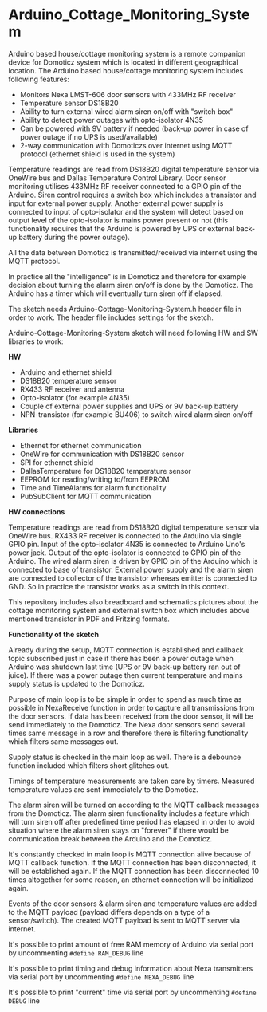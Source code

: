 Arduino_Cottage_Monitoring_System
=================

Arduino based house/cottage monitoring system is a remote companion device for Domoticz system which is located in different
geographical location. The Arduino based house/cottage monitoring system includes following features:

* Monitors Nexa LMST-606 door sensors with 433MHz RF receiver
* Temperature sensor DS18B20
* Ability to turn external wired alarm siren on/off with "switch box"
* Ability to detect power outages with opto-isolator 4N35
* Can be powered with 9V battery if needed (back-up power in case of power outage if no UPS is used/available)
* 2-way communication with Domoticzs over internet using MQTT protocol (ethernet shield is used in the system)

Temperature readings are read from DS18B20 digital temperature sensor via OneWire bus and Dallas Temperature Control Library. 
Door sensor monitoring utilises 433MHz RF receiver connected to a GPIO pin of the Arduino. Siren control requires a switch box
which includes a transistor and input for external power supply. Another external power supply is connected to input of opto-isolator
and the system will detect based on output level of the opto-isolator is mains power present or not (this functionality requires that the
Arduino is powered by UPS or external back-up battery during the power outage).

All the data between Domoticz is transmitted/received via internet using the MQTT protocol.

In practice all the "intelligence" is in Domoticz and therefore for example decision about turning the alarm siren on/off is done by the Domoticz.
The Arduino has a timer which will eventually turn siren off if elapsed.

The sketch needs Arduino-Cottage-Monitoring-System.h header file in order to work. The header file includes settings for the sketch.

Arduino-Cottage-Monitoring-System sketch will need following HW and SW libraries to work:

**HW**

* Arduino and ethernet shield
* DS18B20 temperature sensor
* RX433 RF receiver and antenna
* Opto-isolator (for example 4N35)
* Couple of external power supplies and UPS or 9V back-up battery
* NPN-transistor (for example BU406) to switch wired alarm siren on/off

**Libraries**

* Ethernet for ethernet communication
* OneWire for communication with DS18B20 sensor
* SPI for ethernet shield
* DallasTemperature for DS18B20 temperature sensor
* EEPROM for reading/writing to/from EEPROM
* Time and TimeAlarms for alarm functionality
* PubSubClient for MQTT communication

**HW connections**

Temperature readings are read from DS18B20 digital temperature sensor via OneWire bus.
RX433 RF receiver is connected to the Arduino via single GPIO pin.
Input of the opto-isolator 4N35 is connected to Arduino Uno's power jack. Output of the opto-isolator is connected to GPIO pin
of the Arduino. The wired alarm siren is driven by GPIO pin of the Arduino which is connected to base of transistor. External power supply and
the alarm siren are connected to collector of the transistor whereas emitter is connected to GND. So in practice the transistor works as a switch
in this context.

This repository includes also breadboard and schematics pictures about the cottage monitoring system and external switch box which includes above
mentioned transistor in PDF and Fritzing formats.

**Functionality of the sketch**

Already during the setup, MQTT connection is established and callback topic subscribed just in case if there has been a power outage
when Arduino was shutdown last time (UPS or 9V back-up battery ran out of juice). If there was a power outage then current temperature and mains
supply status is updated to the Domoticz.

Purpose of main loop is to be simple in order to spend as much time as possible in NexaReceive function in order to capture all transmissions
from the door sensors. If data has been received from the door sensor, it will be send immediately to the Domoticz. The Nexa door sensors send
several times same message in a row and therefore there is filtering functionality which filters same messages out.

Supply status is checked in the main loop as well. There is a debounce function included which filters short glitches out.

Timings of temperature measurements are taken care by timers. Measured temperature values are sent immediately to the Domoticz.

The alarm siren will be turned on according to the MQTT callback messages from the Domoticz. The alarm siren functionality includes a feature which will
turn siren off after predefined time period has elapsed in order to avoid situation where the alarm siren stays on "forever" if there would be communication
break between the Arduino and the Domoticz.

It's constantly checked in main loop is MQTT connection alive because of MQTT callback function. If the MQTT connection has been disconnected, it will be
established again. If the MQTT connection has been disconnected 10 times altogether for some reason, an ethernet connection will be initialized again.

Events of the door sensors & alarm siren and temperature values are added to the MQTT payload (payload differs depends on a type of a sensor/switch). 
The created MQTT payload is sent to MQTT server via internet.

It's possible to print amount of free RAM memory of Arduino via serial port by uncommenting `#define RAM_DEBUG` line

It's possible to print timing and debug information about Nexa transmitters via serial port by uncommenting `#define NEXA_DEBUG` line

It's possible to print "current" time via serial port by uncommenting `#define DEBUG` line
